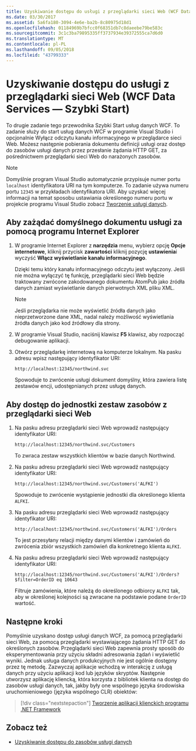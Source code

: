 ```yaml
---
title: Uzyskiwanie dostępu do usługi z przeglądarki sieci Web (WCF Data Services — Szybki Start)
ms.date: 03/30/2017
ms.assetid: 5a6fa180-3094-4e6e-ba2b-8c80975d18d1
ms.openlocfilehash: 01184969b7bfcc0f68351db7c8daeebe79be583c
ms.sourcegitcommit: 3c1c3ba79895335ff3737934e39372555ca7d6d0
ms.translationtype: MT
ms.contentlocale: pl-PL
ms.lasthandoff: 09/05/2018
ms.locfileid: "43799333"
---
```

# <a name="accessing-the-service-from-a-web-browser-wcf-data-services-quickstart"></a>Uzyskiwanie dostępu do usługi z przeglądarki sieci Web (WCF Data Services — Szybki Start)

To drugie zadanie tego przewodnika Szybki Start usług danych WCF. To zadanie służy do start usług danych WCF w programie Visual Studio i opcjonalnie Wyłącz odczytu kanału informacyjnego w przeglądarce sieci Web. Możesz następnie pobierania dokumentu definicji usługi oraz dostęp do zasobów usługi danych przez przesłanie żądania HTTP GET, za pośrednictwem przeglądarki sieci Web do narażonych zasobów.

> [!NOTE]
> Domyślnie program Visual Studio automatycznie przypisuje numer portu `localhost` identyfikatora URI na tym komputerze. To zadanie używa numeru portu `12345` w przykładach identyfikatora URI. Aby uzyskać więcej informacji na temat sposobu ustawiania określonego numeru portu w projekcie programu Visual Studio zobacz [Tworzenie usługi danych](../../../../docs/framework/data/wcf/creating-the-data-service.md).

## <a name="to-request-the-default-service-document-by-using-internet-explorer"></a>Aby zażądać domyślnego dokumentu usługi za pomocą programu Internet Explorer

1.  W programie Internet Explorer z **narzędzia** menu, wybierz opcję **Opcje internetowe**, kliknij przycisk **zawartości** kliknij pozycję **ustawienia**i wyczyść  **Włącz wyświetlanie kanału informacyjnego**.

     Dzięki temu który kanału informacyjnego odczytu jest wyłączony. Jeśli nie można wyłączyć tę funkcję, przeglądarki sieci Web będzie traktowany zwrócone zakodowanego dokumentu AtomPub jako źródła danych zamiast wyświetlanie danych pierwotnych XML pliku XML.

    > [!NOTE]
    > Jeśli przeglądarka nie może wyświetlić źródła danych jako nieprzetworzone dane XML, nadal należy możliwość wyświetlania źródła danych jako kod źródłowy dla strony.

2.  W programie Visual Studio, naciśnij klawisz **F5** klawisz, aby rozpocząć debugowanie aplikacji.

3.  Otwórz przeglądarkę internetową na komputerze lokalnym. Na pasku adresu wpisz następujący identyfikator URI:

    ```
    http://localhost:12345/northwind.svc
    ```

     Spowoduje to zwrócenie usługi dokument domyślny, która zawiera listę zestawów encji, udostępnianych przez usługę danych.

## <a name="to-access-entity-set-resources-from-a-web-browser"></a>Aby dostęp do jednostki zestaw zasobów z przeglądarki sieci Web

1.  Na pasku adresu przeglądarki sieci Web wprowadź następujący identyfikator URI:

    ```
    http://localhost:12345/northwind.svc/Customers
    ```

     To zwraca zestaw wszystkich klientów w bazie danych Northwind.

2.  Na pasku adresu przeglądarki sieci Web wprowadź następujący identyfikator URI:

    ```
    http://localhost:12345/northwind.svc/Customers('ALFKI')
    ```

     Spowoduje to zwrócenie wystąpienie jednostki dla określonego klienta `ALFKI`.

3.  Na pasku adresu przeglądarki sieci Web wprowadź następujący identyfikator URI:

    ```
    http://localhost:12345/northwind.svc/Customers('ALFKI')/Orders
    ```

     To jest przesyłany relacji między danymi klientów i zamówień do zwrócenia zbiór wszystkich zamówień dla konkretnego klienta `ALFKI`.

4.  Na pasku adresu przeglądarki sieci Web wprowadź następujący identyfikator URI:

    ```
    http://localhost:12345/northwind.svc/Customers('ALFKI')/Orders?$filter=OrderID eq 10643
    ```

     Filtruje zamówienia, które należą do określonego odbiorcy `ALFKI` tak, aby w określonej kolejności są zwracane na podstawie podane `OrderID` wartość.

## <a name="next-steps"></a>Następne kroki

Pomyślnie uzyskano dostęp usługi danych WCF, za pomocą przeglądarki sieci Web, za pomocą przeglądarki wystawiającego żądania HTTP GET do określonych zasobów. Przeglądarki sieci Web zapewnia prosty sposób do eksperymentowania przy użyciu składni adresowania żądań i wyświetlić wyniki. Jednak usługa danych produkcyjnych nie jest ogólnie dostępny przez tę metodę. Zazwyczaj aplikacje wchodzą w interakcję z usługą danych przy użyciu aplikacji kod lub języków skryptów. Następnie utworzysz aplikację kliencką, która korzysta z bibliotek klienta na dostęp do zasobów usługi danych, tak, jakby były one wspólnego języka środowiska uruchomieniowego (języka wspólnego CLR) obiektów:

> [!div class="nextstepaction"]
> [Tworzenie aplikacji klienckich programu .NET Framework](../../../../docs/framework/data/wcf/creating-the-dotnet-client-application-wcf-data-services-quickstart.md)

## <a name="see-also"></a>Zobacz też

- [Uzyskiwanie dostępu do zasobów usługi danych](../../../../docs/framework/data/wcf/accessing-data-service-resources-wcf-data-services.md)
